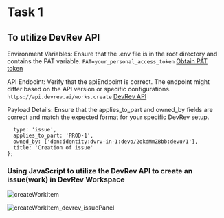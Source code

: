 # Task 1 
## To utilize DevRev API

Environment Variables: Ensure that the .env file is in the root directory and contains the PAT variable.
``` PAT=your_personal_access_token ```
[Obtain PAT token](https://developer.devrev.ai/about/authentication#generate-a-personal-access-token-pat)

API Endpoint: Verify that the apiEndpoint is correct. The endpoint might differ based on the API version or specific configurations.
``` https://api.devrev.ai/works.create ```
[DevRev API](https://developer.devrev.ai/api-reference/getting-started)

Payload Details: Ensure that the applies_to_part and owned_by fields are correct and match the expected format for your specific DevRev setup.
``` const payload = {
  type: 'issue',
  applies_to_part: 'PROD-1',
  owned_by: ['don:identity:dvrv-in-1:devo/2okdMmZBbb:devu/1'],
  title: 'Creation of issue'
};
 ```
### Using JavaScript to utilize the DevRev API to create an issue(work) in DevRev Workspace
![createWorkItem](https://github.com/Febiecode/DevRev-Hello-World-Snap-in/assets/93641901/2ab1b6fe-2317-4985-9819-d6c55e1c1361)

![createWorkItem_devrev_issuePanel](https://github.com/Febiecode/DevRev-Hello-World-Snap-in/assets/93641901/4fcec5c9-fb1c-481b-8f05-769e2071c9ea)
